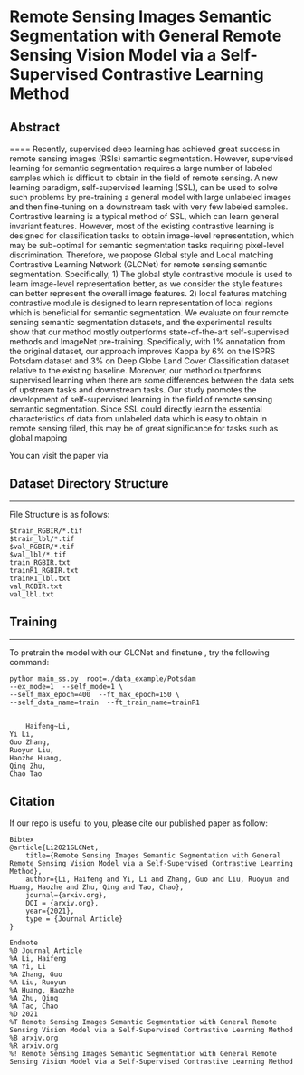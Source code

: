# Remote Sensing Images Semantic Segmentation with General Remote Sensing Vision Model via a Self-Supervised Contrastive Learning Method
## Abstract
====
Recently, supervised deep learning has achieved great success in remote sensing images (RSIs) semantic segmentation. However, supervised learning for semantic segmentation requires a large number of labeled samples which is difficult to obtain in the field of remote sensing. A new learning paradigm, self-supervised learning (SSL), can be used to solve such problems by pre-training a general model with large unlabeled images and then fine-tuning on a downstream task with very few labeled samples. Contrastive learning is a typical method of SSL, which can learn general invariant features. However, most of the existing contrastive learning is designed for classification tasks to obtain image-level representation, which may be sub-optimal for semantic segmentation tasks requiring pixel-level discrimination. Therefore, we propose Global style and Local matching Contrastive Learning Network (GLCNet) for remote sensing semantic segmentation. Specifically, 1) The global style contrastive module is used to learn image-level representation better, as we consider the style features can better represent the overall image features. 2) local features matching contrastive module is designed to learn representation of local regions which is beneficial for semantic segmentation. We evaluate on four remote sensing semantic segmentation datasets, and the experimental results show that our method mostly outperforms state-of-the-art self-supervised methods and ImageNet pre-training. Specifically, with 1% annotation from the original dataset, our approach improves Kappa by 6% on the ISPRS Potsdam dataset and 3% on Deep Globe Land Cover Classification dataset relative to the existing baseline. Moreover, our method outperforms supervised learning when there are some differences between the data sets of upstream tasks and downstream tasks. Our study promotes the development of self-supervised learning in the field of remote sensing semantic segmentation. Since SSL could directly learn the essential characteristics of data from unlabeled data which is easy to obtain in remote sensing filed, this may be of great significance for tasks such as global mapping

You can visit the paper via 

## Dataset Directory Structure
-------
File Structure is as follows:   

    $train_RGBIR/*.tif     
    $train_lbl/*.tif     
    $val_RGBIR/*.tif      
    $val_lbl/*.tif    
    train_RGBIR.txt    
    trainR1_RGBIR.txt     
    trainR1_lbl.txt       
    val_RGBIR.txt       
    val_lbl.txt
    
## Training
-------         
To pretrain the model with our GLCNet and finetune , try the following command:      
        
    python main_ss.py  root=./data_example/Potsdam
    --ex_mode=1  --self_mode=1 \  
    --self_max_epoch=400  --ft_max_epoch=150 \
    --self_data_name=train  --ft_train_name=trainR1
    
    
        Haifeng~Li, 
    Yi Li, 
    Guo Zhang, 
    Ruoyun Liu, 
    Haozhe Huang, 
    Qing Zhu, 
    Chao Tao
    
## Citation
If our repo is useful to you, please cite our published paper as follow:

```
Bibtex
@article{Li2021GLCNet,
    title={Remote Sensing Images Semantic Segmentation with General Remote Sensing Vision Model via a Self-Supervised Contrastive Learning Method},
    author={Li, Haifeng and Yi, Li and Zhang, Guo and Liu, Ruoyun and Huang, Haozhe and Zhu, Qing and Tao, Chao},
    journal={arxiv.org},
    DOI = {arxiv.org},
    year={2021},
    type = {Journal Article}
}

Endnote
%0 Journal Article
%A Li, Haifeng
%A Yi, Li
%A Zhang, Guo
%A Liu, Ruoyun
%A Huang, Haozhe
%A Zhu, Qing
%A Tao, Chao
%D 2021
%T Remote Sensing Images Semantic Segmentation with General Remote Sensing Vision Model via a Self-Supervised Contrastive Learning Method
%B arxiv.org
%R arxiv.org
%! Remote Sensing Images Semantic Segmentation with General Remote Sensing Vision Model via a Self-Supervised Contrastive Learning Method

```
       

